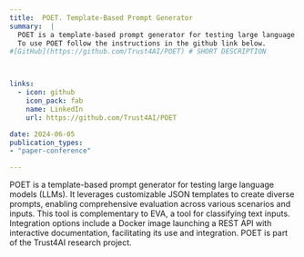 ```yaml
---
title:  POET. Template-Based Prompt Generator
summary:  |
  POET is a template-based prompt generator for testing large language models (LLMs). It leverages customizable JSON templates to create diverse prompts, enabling comprehensive evaluation across various scenarios and inputs. This tool is complementary to EVA. <br>
  To use POET follow the instructions in the github link below. 
#[GitHub](https://github.com/Trust4AI/POET) # SHORT DESCRIPTION 



links:
  - icon: github 
    icon_pack: fab
    name: LinkedIn
    url: https://github.com/Trust4AI/POET

date: 2024-06-05      
publication_types: 
- "paper-conference"

---
```


POET is a template-based prompt generator for testing large language models (LLMs). It leverages customizable JSON templates to create diverse prompts, enabling comprehensive evaluation across various scenarios and inputs. This tool is complementary to EVA, a tool for classifying text inputs. Integration options include a Docker image launching a REST API with interactive documentation, facilitating its use and integration. POET is part of the Trust4AI research project.
